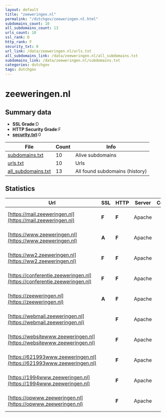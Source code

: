 ```yaml
---
layout: default
title: "zeeweringen.nl"
permalink: "/dutchgov/zeeweringen.nl.html"
subdomains_count: 10
all_subdomains_count: 13
urls_count: 10
ssl_rank: D
http_rank: F
security_txt: 0
url_link: /data/zeeweringen.nl/urls.txt
all_subdomains_link: /data/zeeweringen.nl/all_subdomains.txt
subdomains_link: /data/zeeweringen.nl/subdomains.txt
categories: dutchgov
tags: dutchgov
---
```



# zeeweringen.nl
## Summary data


 - **SSL Grade**:D
 - **HTTP Security Grade**:F
 - **[security.txt](https://www.digitaleoverheid.nl/nieuws/standaard-security-txt-nu-verplicht-voor-overheid/)**:0


| File       | Count | Info |
|------------|-------|------|
|[subdomains.txt](/DutchGovScope/data/zeeweringen.nl/subdomains.txt)|10|Alive subdomains|
|[urls.txt](/DutchGovScope/data/zeeweringen.nl/urls.txt)|10|Urls|
|[all_subdomains.txt](/DutchGovScope/data/zeeweringen.nl/all_subdomains.txt)|13|All found subdomains (history)|


## Statistics


| Url | SSL | HTTP | Server | Cookie | HSTS | CORS | CTO | CSP | XFO | XXP | RP |FP| Tech |Title |
|--------|-------|-------|------|------|------|------|------|------|------|------|------|------|------|------|
|[https://mail.zeeweringen.nl](https://mail.zeeweringen.nl)| **F**| **F**|Apache| | | | | | | | :white_check_mark: | |Apache HTTP Server|400 Bad Request|
|[https://www.zeeweringen.nl](https://www.zeeweringen.nl)| **A**| **F**|Apache| | | | | | | | :white_check_mark: | |Apache HTTP Server|400 Bad Request|
|[https://ww2.zeeweringen.nl](https://ww2.zeeweringen.nl)| **F**| **F**|Apache| | | | | | | | :white_check_mark: | |Apache HTTP Server|400 Bad Request|
|[https://conferentie.zeeweringen.nl](https://conferentie.zeeweringen.nl)| **F**| **F**|Apache| | | | | | | | :white_check_mark: | |Apache HTTP Server|400 Bad Request|
|[https://zeeweringen.nl](https://zeeweringen.nl)| **A**| **F**|Apache| | | | | | | | :white_check_mark: | |Apache HTTP Server|400 Bad Request|
|[https://webmail.zeeweringen.nl](https://webmail.zeeweringen.nl)| | **F**|Apache| | | | | | | | :white_check_mark: | |Apache HTTP Server|301 Moved Perman...|
|[https://websitewww.zeeweringen.nl](https://websitewww.zeeweringen.nl)| | **F**|Apache| | | | | | | | :white_check_mark: | |Apache HTTP Server|400 Bad Request|
|[https://621993www.zeeweringen.nl](https://621993www.zeeweringen.nl)| | **F**|Apache| | | | | | | | :white_check_mark: | |Apache HTTP Server|400 Bad Request|
|[https://1994www.zeeweringen.nl](https://1994www.zeeweringen.nl)| | **F**|Apache| | | | | | | | :white_check_mark: | |Apache HTTP Server|400 Bad Request|
|[https://opwww.zeeweringen.nl](https://opwww.zeeweringen.nl)| | **F**|Apache| | | | | | | | :white_check_mark: | |Apache HTTP Server|400 Bad Request|

